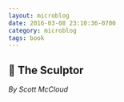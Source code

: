 ```yaml
---
layout: microblog
date: 2016-03-08 23:10:36-0700
category: microblog
tags: book
---
```

## 📖 The Sculptor
*By Scott McCloud*
